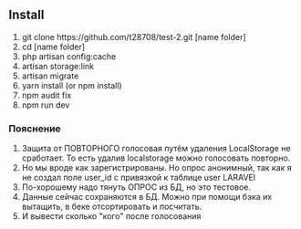 <h2>Install</h2>

<ol>

<li>git clone https://github.com/t28708/test-2.git  [name folder]</li>

<li>cd [name folder]</li>
<li>php artisan config:cache</li>
<li>artisan storage:link</li>
<li>artisan migrate</li>
<li>yarn install (or npm install)</li>

<li>npm audit fix</li>
<li>npm run dev</li>

</ol>
<h3>Пояснение</h3>

 <ol>

 <li>Защита от ПОВТОРНОГО голосовая путём удаления LocalStorage не сработает. То есть удалив localstorage можно голосовать повторно.</li>
 <li>Но мы вроде как зарегистрированы. Но опрос анонимный, так как я не создал поле user_id с привязкой к таблице user LARAVEl</li>
 <li>По-хорошему надо тянуть ОПРОС из БД, но это тестовое.</li>
 <li>Данные сейчас сохраняются в БД. Можно при помощи бэка их вытащить, в беке отсортировать и посчитать.</li>
 <li>И вывести сколько "кого" после голосования</li>


</ol>
